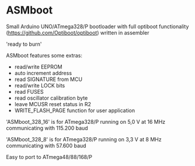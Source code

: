 # ASMboot

Small Arduino UNO/ATmega328/P bootloader with full optiboot functionality (https://github.com/Optiboot/optiboot) written in assembler

'ready to burn'

ASMboot features some extras:

- read/write EEPROM
- auto increment address
- read SIGNATURE from MCU
- read/write LOCK bits
- read FUSES
- read oscillator calibration byte
- leave MCUSR reset status in R2
- WRITE_FLASH_PAGE function for user application

'ASMboot_328_16' is for ATmega328/P running on 5,0 V at 16 MHz communicating with 115.200 baud

'ASMboot_328_8' is for ATmega328/P running on 3,3 V at 8 MHz communicating with 57.600 baud

Easy to port to ATmega48/88/168/P
